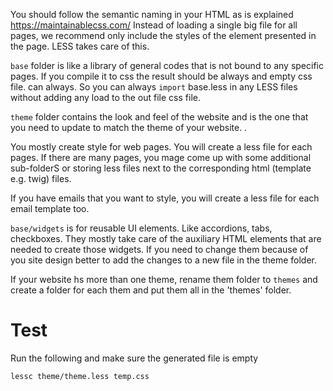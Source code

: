 You should follow the semantic naming in your HTML as is explained  https://maintainablecss.com/
Instead of loading a single big file for all pages, we recommend only include the styles of the element presented in the page. 
LESS takes care of this.

`base` folder is like a library of general codes that is not bound to any specific pages. If you compile it to css the result should be always and empty css file. can always. So you can always `import` base.less in any LESS files without adding any load to the out file css file. 

`theme` folder contains the look and feel of the website and is the one that you need to update to match the theme of your website. .

You mostly create style for web pages. You will create a less file for each pages. If there are many pages, you mage come up with some additional sub-folderS or storing less files next to the corresponding html (template e.g. twig) files. 

If you have emails that you want to style, you will create a less file for each email template too. 

`base/widgets` is for reusable UI elements. Like accordions, tabs, checkboxes. They mostly take care of the auxiliary HTML elements that are needed to create those widgets. If you need to change them because of you site design better to add the changes to a new file in the theme folder. 

If your website hs more than one theme, rename them folder to `themes` and create a folder for each them and put them all in the 'themes' folder.

Test
====
Run the following and make sure the generated file is empty

```bash
lessc theme/theme.less temp.css
```